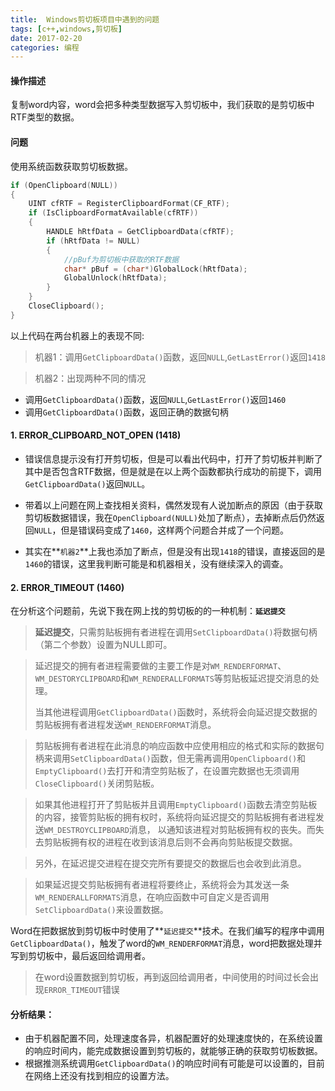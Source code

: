 ```yaml
---
title:  Windows剪切板项目中遇到的问题
tags: [c++,windows,剪切板]
date: 2017-02-20
categories: 编程
---
```


#### 操作描述
复制word内容，word会把多种类型数据写入剪切板中，我们获取的是剪切板中RTF类型的数据。

#### 问题
使用系统函数获取剪切板数据。

```c++
if (OpenClipboard(NULL)) 
{
	UINT cfRTF = RegisterClipboardFormat(CF_RTF);
	if (IsClipboardFormatAvailable(cfRTF)) 
	{
		HANDLE hRtfData = GetClipboardData(cfRTF);
		if (hRtfData != NULL) 
		{
			//pBuf为剪切板中获取的RTF数据
			char* pBuf = (char*)GlobalLock(hRtfData);
			GlobalUnlock(hRtfData);
		}
	}
	CloseClipboard();
}
```
以上代码在两台机器上的表现不同:
> 机器1：调用`GetClipboardData()`函数，返回`NULL`,`GetLastError()`返回`1418`

> 机器2：出现两种不同的情况
* 调用`GetClipboardData()`函数，返回`NULL`,`GetLastError()`返回`1460`
* 调用`GetClipboardData()`函数，返回正确的数据句柄

#### 1. ERROR_CLIPBOARD_NOT_OPEN (1418)
* 错误信息提示没有打开剪切板，但是可以看出代码中，打开了剪切板并判断了其中是否包含RTF数据，但是就是在以上两个函数都执行成功的前提下，调用`GetClipboardData()`返回`NULL`。

* 带着以上问题在网上查找相关资料，偶然发现有人说加断点的原因（由于获取剪切板数据错误，我在`OpenClipboard(NULL)`处加了断点），去掉断点后仍然返回`NULL`，但是错误码变成了`1460`，这样两个问题合并成了一个问题。

* 其实在**`机器2`**上我也添加了断点，但是没有出现`1418`的错误，直接返回的是`1460`的错误，这里我判断可能是和机器相关，没有继续深入的调查。

#### 2. ERROR_TIMEOUT (1460)
在分析这个问题前，先说下我在网上找的剪切板的的一种机制：**`延迟提交`**

> **延迟提交**，只需剪贴板拥有者进程在调用`SetClipboardData()`将数据句柄（第二个参数）设置为NULL即可。

> 延迟提交的拥有者进程需要做的主要工作是对`WM_RENDERFORMAT`、`WM_DESTORYCLIPBOARD`和`WM_RENDERALLFORMATS`等剪贴板延迟提交消息的处理。  
> 
> 当其他进程调用`GetClipboardData()`函数时，系统将会向延迟提交数据的剪贴板拥有者进程发送`WM_RENDERFORMAT`消息。

> 剪贴板拥有者进程在此消息的响应函数中应使用相应的格式和实际的数据句柄来调用`SetClipboardData()`函数，但无需再调用`OpenClipboard()`和`EmptyClipboard()`去打开和清空剪贴板了，在设置完数据也无须调用`CloseClipboard()`关闭剪贴板。

> 如果其他进程打开了剪贴板并且调用`EmptyClipboard()`函数去清空剪贴板的内容，接管剪贴板的拥有权时，系统将向延迟提交的剪贴板拥有者进程发送`WM_DESTROYCLIPBOARD`消息， 以通知该进程对剪贴板拥有权的丧失。而失去剪贴板拥有权的进程在收到该消息后则不会再向剪贴板提交数据。

> 另外，在延迟提交进程在提交完所有要提交的数据后也会收到此消息。

> 如果延迟提交剪贴板拥有者进程将要终止，系统将会为其发送一条`WM_RENDERALLFORMATS`消息，在响应函数中可自定义是否调用`SetClipboardData()`来设置数据。

Word在把数据放到剪切板中时使用了**`延迟提交`**技术。在我们编写的程序中调用`GetClipboardData()`，触发了word的`WM_RENDERFORMAT`消息，word把数据处理并写到剪切板中，最后返回给调用者。

>在word设置数据到剪切板，再到返回给调用者，中间使用的时间过长会出现`ERROR_TIMEOUT`错误

#### 分析结果：
* 由于机器配置不同，处理速度各异，机器配置好的处理速度快的，在系统设置的响应时间内，能完成数据设置到剪切板的，就能够正确的获取剪切板数据。
* 根据推测系统调用`GetClipboardData()`的响应时间有可能是可以设置的，目前在网络上还没有找到相应的设置方法。

